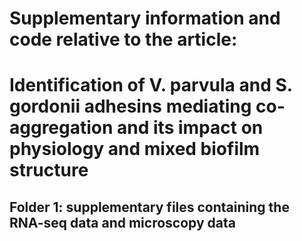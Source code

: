 # Supplementary information and code relative to the article: 
# Identification of V. parvula and S. gordonii adhesins mediating co-aggregation and its impact on physiology and mixed biofilm structure

## Folder 1: supplementary files containing the RNA-seq data and microscopy data 
